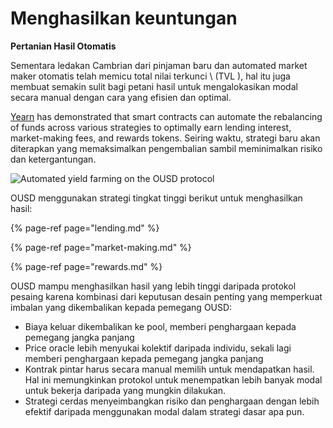 # Menghasilkan keuntungan

**Pertanian Hasil Otomatis**

Sementara ledakan Cambrian dari pinjaman baru dan automated market maker otomatis telah memicu total nilai terkunci \ (TVL \), hal itu juga membuat semakin sulit bagi petani hasil untuk mengalokasikan modal secara manual dengan cara yang efisien dan optimal.

[Yearn](https://yearn.finance/) has demonstrated that smart contracts can automate the rebalancing of funds across various strategies to optimally earn lending interest, market-making fees, and rewards tokens. Seiring waktu, strategi baru akan diterapkan yang memaksimalkan pengembalian sambil meminimalkan risiko dan ketergantungan.

![Automated yield farming on the OUSD protocol](../../.gitbook/assets/ousd_earnings_graphic.png)

OUSD menggunakan strategi tingkat tinggi berikut untuk menghasilkan hasil:

{% page-ref page="lending.md" %}

{% page-ref page="market-making.md" %}

{% page-ref page="rewards.md" %}

OUSD mampu menghasilkan hasil yang lebih tinggi daripada protokol pesaing karena kombinasi dari keputusan desain penting yang memperkuat imbalan yang dikembalikan kepada pemegang OUSD:

* Biaya keluar dikembalikan ke pool, memberi penghargaan kepada pemegang jangka panjang
* Price oracle lebih menyukai kolektif daripada individu, sekali lagi memberi penghargaan kepada pemegang jangka panjang
* Kontrak pintar harus secara manual memilih untuk mendapatkan hasil. Hal ini memungkinkan protokol untuk menempatkan lebih banyak modal untuk bekerja daripada yang mungkin dilakukan.
* Strategi cerdas menyeimbangkan risiko dan penghargaan dengan lebih efektif daripada menggunakan modal dalam strategi dasar apa pun.

